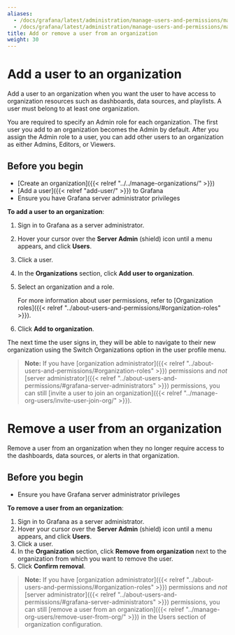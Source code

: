 ```yaml
---
aliases:
  - /docs/grafana/latest/administration/manage-users-and-permissions/manage-server-users/add-remove-user-to-org/
  - /docs/grafana/latest/administration/manage-users-and-permissions/manage-server-users/add-user-to-org/
title: Add or remove a user from an organization
weight: 30
---
```


# Add a user to an organization

Add a user to an organization when you want the user to have access to organization resources such as dashboards, data sources, and playlists. A user must belong to at least one organization.

You are required to specify an Admin role for each organization. The first user you add to an organization becomes the Admin by default. After you assign the Admin role to a user, you can add other users to an organization as either Admins, Editors, or Viewers.

## Before you begin

- [Create an organization]({{< relref "../../manage-organizations/" >}})
- [Add a user]({{< relref "add-user/" >}}) to Grafana
- Ensure you have Grafana server administrator privileges

**To add a user to an organization**:

1. Sign in to Grafana as a server administrator.
1. Hover your cursor over the **Server Admin** (shield) icon until a menu appears, and click **Users**.
1. Click a user.
1. In the **Organizations** section, click **Add user to organization**.
1. Select an organization and a role.

   For more information about user permissions, refer to [Organization roles]({{< relref "../about-users-and-permissions/#organization-roles" >}}).

1. Click **Add to organization**.

The next time the user signs in, they will be able to navigate to their new organization using the Switch Organizations option in the user profile menu.

> **Note:** If you have [organization administrator]({{< relref "../about-users-and-permissions/#organization-roles" >}}) permissions and _not_ [server administrator]({{< relref "../about-users-and-permissions/#grafana-server-administrators" >}}) permissions, you can still [invite a user to join an organization]({{< relref "../manage-org-users/invite-user-join-org/" >}}).

# Remove a user from an organization

Remove a user from an organization when they no longer require access to the dashboards, data sources, or alerts in that organization.

## Before you begin

- Ensure you have Grafana server administrator privileges

**To remove a user from an organization**:

1. Sign in to Grafana as a server administrator.
1. Hover your cursor over the **Server Admin** (shield) icon until a menu appears, and click **Users**.
1. Click a user.
1. In the **Organization** section, click **Remove from organization** next to the organization from which you want to remove the user.
1. Click **Confirm removal**.

> **Note:** If you have [organization administrator]({{< relref "../about-users-and-permissions/#organization-roles" >}}) permissions and _not_ [server administrator]({{< relref "../about-users-and-permissions/#grafana-server-administrators" >}}) permissions, you can still [remove a user from an organization]({{< relref "../manage-org-users/remove-user-from-org/" >}}) in the Users section of organization configuration.
